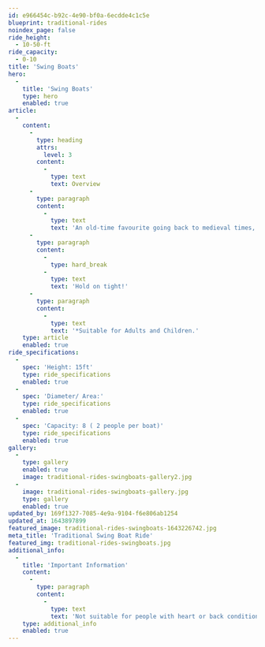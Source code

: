 ```yaml
---
id: e966454c-b92c-4e90-bf0a-6ecdde4c1c5e
blueprint: traditional-rides
noindex_page: false
ride_height:
  - 10-50-ft
ride_capacity:
  - 0-10
title: 'Swing Boats'
hero:
  -
    title: 'Swing Boats'
    type: hero
    enabled: true
article:
  -
    content:
      -
        type: heading
        attrs:
          level: 3
        content:
          -
            type: text
            text: Overview
      -
        type: paragraph
        content:
          -
            type: text
            text: 'An old-time favourite going back to medieval times, and a seaside staple, swing boats are a great relaxing ride. Passengers can switch it up by determining their own speed and height by creating momentum.    '
      -
        type: paragraph
        content:
          -
            type: hard_break
          -
            type: text
            text: 'Hold on tight!'
      -
        type: paragraph
        content:
          -
            type: text
            text: '*Suitable for Adults and Children.'
    type: article
    enabled: true
ride_specifications:
  -
    spec: 'Height: 15ft'
    type: ride_specifications
    enabled: true
  -
    spec: 'Diameter/ Area:'
    type: ride_specifications
    enabled: true
  -
    spec: 'Capacity: 8 ( 2 people per boat)'
    type: ride_specifications
    enabled: true
gallery:
  -
    type: gallery
    enabled: true
    image: traditional-rides-swingboats-gallery2.jpg
  -
    image: traditional-rides-swingboats-gallery.jpg
    type: gallery
    enabled: true
updated_by: 169f1327-7085-4e9a-9104-f6e806ab1254
updated_at: 1643897899
featured_image: traditional-rides-swingboats-1643226742.jpg
meta_title: 'Traditional Swing Boat Ride'
featured_img: traditional-rides-swingboats.jpg
additional_info:
  -
    title: 'Important Information'
    content:
      -
        type: paragraph
        content:
          -
            type: text
            text: 'Not suitable for people with heart or back conditions or of a nervous disposition should avoid riding. Other medical conditions that may preclude riding include pregnancy, recent surgery, broken bones, or neck problems.'
    type: additional_info
    enabled: true
---
```

